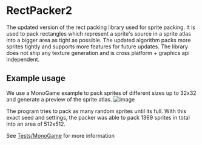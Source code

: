 # RectPacker2
The updated version of the rect packing library used for sprite packing. It is used to pack rectangles which represent a sprite's source in a sprite atlas into a bigger area as tight as possible. The updated algorithm packs more sprites tightly and supports more features for future updates. The library does not ship any texture generation and is cross platform + graphics api independent.

## Example usage

We use a MonoGame example to pack sprites of different sizes up to 32x32 and generate a preview of the sprite atlas.
![image](https://github.com/AkseliDev/RectPacker2/assets/96961979/9f9436ab-a121-4440-a745-97fdf4892f06)

The program tries to pack as many random sprites until its full. With this exact seed and settings, the packer was able to pack 1369 sprites in total into an area of 512x512.

See [Tests/MonoGame](https://github.com/AkseliDev/RectPacker2/tree/master/RectPacker2.Tests.MonoGame) for more information
 
